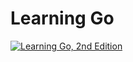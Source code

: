 # Learning Go
[![Learning Go, 2nd Edition](https://www.oreilly.com/covers/urn:orm:book:9781098139285/400w/)](https://www.oreilly.com/library/view/learning-go-2nd/9781098139285/)
